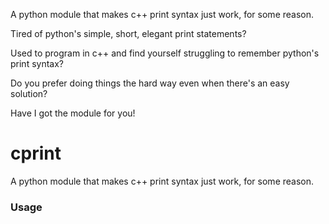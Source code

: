 A python module that makes c++ print syntax just work, for some reason.

Tired of python's simple, short, elegant print statements?

Used to program in c++ and find yourself struggling to remember python's print syntax?

Do you prefer doing things the hard way even when there's an easy solution?

Have I got the module for you!

# cprint

A python module that makes c++ print syntax just work, for some reason.

### Usage

